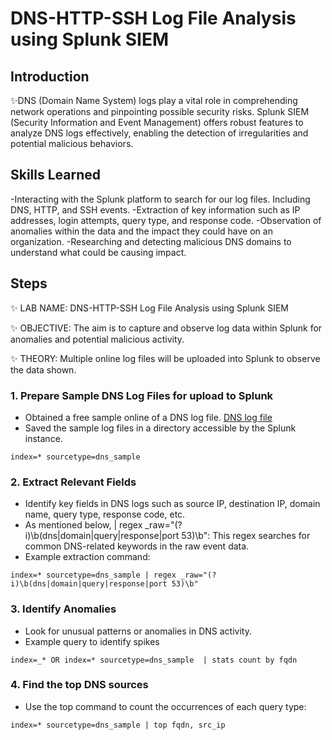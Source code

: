 # DNS-HTTP-SSH Log File Analysis using Splunk SIEM

## Introduction
✨DNS (Domain Name System) logs play a vital role in comprehending network operations and pinpointing possible security risks. Splunk SIEM (Security Information and Event Management) offers robust features to analyze DNS logs effectively, enabling the detection of irregularities and potential malicious behaviors.

## Skills Learned
-Interacting with the Splunk platform to search for our log files. Including DNS, HTTP, and SSH events.
-Extraction of key information such as IP addresses, login attempts, query type, and response code.
-Observation of anomalies within the data and the impact they could have on an organization.
-Researching and detecting malicious DNS domains to understand what could be causing impact.


## Steps

✨ LAB NAME: DNS-HTTP-SSH Log File Analysis using Splunk SIEM

✨ OBJECTIVE: The aim is to capture and observe log data within Splunk for anomalies and potential malicious activity.

✨ THEORY: Multiple online log files will be uploaded into Splunk to observe the data shown.


### 1. Prepare Sample DNS Log Files for upload to Splunk
- Obtained a free sample online of a DNS log file. [DNS log file](https://www.secrepo.com/maccdc2012/dns.log.gz)
- Saved the sample log files in a directory accessible by the Splunk instance.

```
index=* sourcetype=dns_sample
```

### 2. Extract Relevant Fields
- Identify key fields in DNS logs such as source IP, destination IP, domain name, query type, response code, etc.   
- As mentioned below,  | regex _raw="(?i)\b(dns|domain|query|response|port 53)\b": This regex searches for common DNS-related keywords in the raw event data.
- Example extraction command:
```
index=* sourcetype=dns_sample | regex _raw="(?i)\b(dns|domain|query|response|port 53)\b"
```

### 3. Identify Anomalies
- Look for unusual patterns or anomalies in DNS activity.
- Example query to identify spikes
```
index=_* OR index=* sourcetype=dns_sample  | stats count by fqdn
```

### 4. Find the top DNS sources
- Use the top command to count the occurrences of each query type:   
```
index=* sourcetype=dns_sample | top fqdn, src_ip
```









































